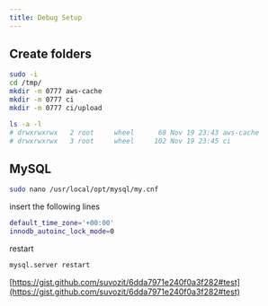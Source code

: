 ```yaml
---
title: Debug Setup
---
```


## Create folders
```sh
sudo -i
cd /tmp/
mkdir -m 0777 aws-cache
mkdir -m 0777 ci
mkdir -m 0777 ci/upload

ls -a -l
# drwxrwxrwx   2 root     wheel      68 Nov 19 23:43 aws-cache
# drwxrwxrwx   3 root     wheel     102 Nov 19 23:45 ci
```

## MySQL
```sh
sudo nano /usr/local/opt/mysql/my.cnf
```

insert the following lines  

```sh
default_time_zone='+00:00'
innodb_autoinc_lock_mode=0
```

restart  

```sh
mysql.server restart
```

[https://gist.github.com/suvozit/6dda7971e240f0a3f282#test](https://gist.github.com/suvozit/6dda7971e240f0a3f282#test)
